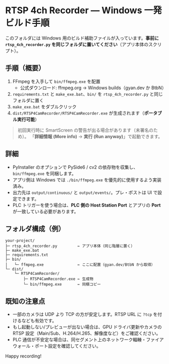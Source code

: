 # RTSP 4ch Recorder — Windows 一発ビルド手順

このフォルダには Windows 用のビルド補助ファイルが入っています。**事前に `rtsp_4ch_recorder.py` を同じフォルダに置いてください**（アプリ本体のスクリプト）。

## 手順（概要）
1. FFmpeg を入手して `bin/ffmpeg.exe` を配置  
   - 公式ダウンロード: ffmpeg.org → Windows builds（gyan.dev か BtbN）
2. `requirements.txt` と `make_exe.bat`、`bin/` を `rtsp_4ch_recorder.py` と同じフォルダに置く
3. `make_exe.bat` をダブルクリック
4. `dist/RTSP4CamRecorder/RTSP4CamRecorder.exe` が生成されます（**ポータブル実行可能**）

> 初回実行時に SmartScreen の警告が出る場合があります（未署名のため）。
> 「**詳細情報 (More info)** → **実行 (Run anyway)**」で起動できます。

## 詳細
- PyInstaller のオプションで PySide6 / cv2 の依存物を収集し、`bin/ffmpeg.exe` を同梱します。
- アプリ側は Windows では `./bin/ffmpeg.exe` を優先的に使用するよう実装済み。
- 出力先は `output/continuous/` と `output/events/`。プレ・ポストは UI で設定できます。
- PLC トリガーを使う場合は、**PLC 側の Host Station Port** とアプリの **Port** が一致している必要があります。

## フォルダ構成（例）
```
your-project/
├─ rtsp_4ch_recorder.py         ← アプリ本体（同じ階層に置く）
├─ make_exe.bat
├─ requirements.txt
├─ bin/
│   └─ ffmpeg.exe               ← ここに配置（gyan.dev/BtbN から取得）
└─ dist/
    └─ RTSP4CamRecorder/
        ├─ RTSP4CamRecorder.exe ← 生成物
        └─ bin/ffmpeg.exe       ← 同梱コピー
```

## 既知の注意点
- 一部のカメラは UDP より TCP の方が安定します。RTSP URL に `?tcp` を付けるなども有効です。
- もし起動しない/プレビューが出ない場合は、GPU ドライバ更新やカメラの RTSP 設定（Main/Sub、H.264/H.265、解像度など）をご確認ください。
- PLC 通信が不安定な場合は、同セグメント上のネットワーク輻輳・ファイアウォール・ポート設定を確認してください。

Happy recording!
